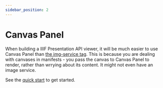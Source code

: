 ```yaml
---
sidebar_position: 2
---
```


# Canvas Panel

When building a IIIF Presentation API viewer, it will be much easier to use Canvas Panel than [the img-service tag](./single-image-service). This is because you are dealing with canvases in manifests - you pass the canvas to Canvas Panel to render, rather than wrrying about its content. It might not even have an image service.

See the [quick start](../intro) to get started.